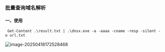 ### 批量查询域名解析

####  一、使用

```
 Get-Content .\result.txt | .\dnsx.exe -a -aaaa -cname -resp -silent -o url.txt
```

![image-20250418172528468](C:\Users\33940\AppData\Roaming\Typora\typora-user-images\image-20250418172528468.png)
